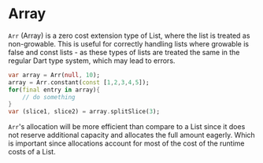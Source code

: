 # Array

`Arr` (Array) is a zero cost extension type of List, where the list is treated as non-growable. This is useful for correctly handling lists where growable is false and const lists - as these types of lists are treated the same in the regular Dart type system, which may lead to errors.
```dart
var array = Arr(null, 10);
array = Arr.constant(const [1,2,3,4,5]);
for(final entry in array){
    // do something
}
var (slice1, slice2) = array.splitSlice(3);
```
`Arr`'s allocation will be more efficient than compare to a List since it does not reserve additional capacity and allocates the full amount eagerly. Which is important since allocations account for most of the cost of the runtime costs of a List.